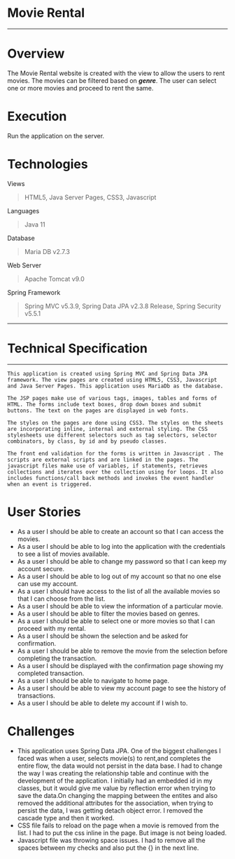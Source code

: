 # Movie Rental
***

# Overview
The Movie Rental website is created with the view to allow the users to rent movies. The movies can be filtered based on **_genre_**. The user can select one or more movies and proceed to rent the same.

# Execution
Run the application on the server.

# Technologies

Views 
> HTML5, Java Server Pages, CSS3, Javascript

Languages
>   Java 11

Database
>   Maria DB v2.7.3
 
Web Server
>    Apache Tomcat v9.0

Spring Framework
>    Spring MVC v5.3.9, Spring Data JPA v2.3.8 Release, Spring Security v5.5.1

---
# Technical Specification
***

    This application is created using Spring MVC and Spring Data JPA framework. The view pages are created using HTML5, CSS3, Javascript and Java Server Pages. This application uses MariaDb as the database.

    The JSP pages make use of various tags, images, tables and forms of HTML. The forms include text boxes, drop down boxes and submit buttons. The text on the pages are displayed in web fonts. 

    The styles on the pages are done using CSS3. The styles on the sheets are incorporating inline, internal and external styling. The CSS stylesheets use different selectors such as tag selectors, selector combinators, by class, by id and by pseudo classes.

    The front end validation for the forms is written in Javascript . The scripts are external scripts and are linked in the pages. The javascript files make use of variables, if statements, retrieves collections and iterates over the collection using for loops. It also includes functions/call back methods and invokes the event handler when an event is triggered.

# User Stories

* As a user I should be able to create an account so that I can access the movies.
* As a user I should be able to log into the application with the credentials to see a list of movies available.
* As a user I should be able to change my password so that I can keep my account secure. 
* As a user I should be able to log out of my account so that no one else can use my account.
* As a user I should have access to the list of all the available movies so that I can choose from the list.
* As a user I should be able to view the information of a particular movie.
* As a user I should be able to filter the movies based on genres.
* As a user I should be able to select one or more movies so that I can proceed with my rental.
* As a user I should be shown the selection and be asked for confirmation.
* As a user I should be able to remove the movie from the selection before completing the transaction.
* As a user I should be displayed with the confirmation page showing my completed transaction.
* As a user I should be able to navigate to home page. 
* As a user I should be able to view my account page to see the history of transactions.
* As a user I should be able to delete my account if I wish to.

# Challenges
   * This application uses Spring Data JPA. One of the biggest challenges I faced was when a user, selects movie(s) to rent,and completes the entire flow, the data would not persist in the data base. I had to change the way I was creating the relationship table and continue with the development of the application. I initially had an embedded id in my classes, but it would give me value by reflection error when trying to save the data.On changing the mapping between the entites and also removed the additional attributes for the association, when trying to persist the data, I was getting detach object error. I removed the cascade type and then it worked.
   * CSS file fails to reload on the page when a movie is removed from the list. I had to put the css inline in the page. But image is not being loaded. 
   * Javascript file was throwing space issues. I had to remove all the spaces between my checks and also put the {} in the next line.



